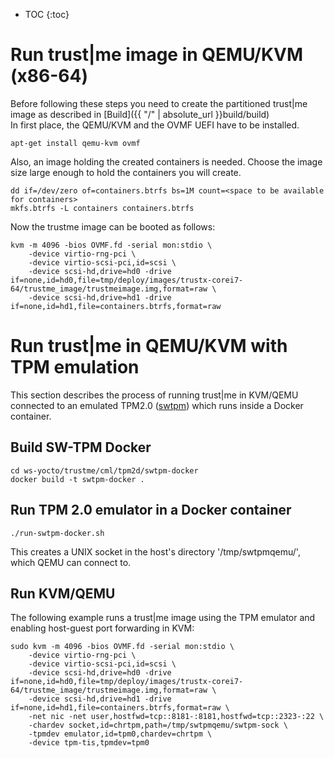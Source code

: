 ---
---

- TOC
{:toc}

# Run trust\|me image in QEMU/KVM (x86-64)
Before following these steps you need to create the partitioned trust\|me image as described in [Build]({{ "/" | absolute_url }}build/build)  
In first place, the QEMU/KVM and the OVMF UEFI have to be installed.
```
apt-get install qemu-kvm ovmf
```
Also, an image holding the created containers is needed. Choose the image size large enough to hold the containers you will create.
```
dd if=/dev/zero of=containers.btrfs bs=1M count=<space to be available for containers>
mkfs.btrfs -L containers containers.btrfs
```

Now the trustme image can be booted as follows:   
```
kvm -m 4096 -bios OVMF.fd -serial mon:stdio \
    -device virtio-rng-pci \
    -device virtio-scsi-pci,id=scsi \
    -device scsi-hd,drive=hd0 -drive if=none,id=hd0,file=tmp/deploy/images/trustx-corei7-64/trustme_image/trustmeimage.img,format=raw \
    -device scsi-hd,drive=hd1 -drive if=none,id=hd1,file=containers.btrfs,format=raw
```

# Run trust\|me in QEMU/KVM with TPM emulation

This section describes the process of running trust\|me in KVM/QEMU connected to an emulated TPM2.0
([swtpm](https://github.com/stefanberger/swtpm)) which runs inside a Docker container.

## Build SW-TPM Docker


```
cd ws-yocto/trustme/cml/tpm2d/swtpm-docker
docker build -t swtpm-docker .
```

## Run TPM 2.0 emulator in a Docker container

```
./run-swtpm-docker.sh
```

This creates a UNIX socket in the host's directory '/tmp/swtpmqemu/', which QEMU can connect to.

## Run KVM/QEMU

The following example runs a trust\|me image using the TPM emulator and enabling host-guest port forwarding in KVM:

```
sudo kvm -m 4096 -bios OVMF.fd -serial mon:stdio \
    -device virtio-rng-pci \
    -device virtio-scsi-pci,id=scsi \
    -device scsi-hd,drive=hd0 -drive if=none,id=hd0,file=tmp/deploy/images/trustx-corei7-64/trustme_image/trustmeimage.img,format=raw \
    -device scsi-hd,drive=hd1 -drive if=none,id=hd1,file=containers.btrfs,format=raw \
    -net nic -net user,hostfwd=tcp::8181-:8181,hostfwd=tcp::2323-:22 \
    -chardev socket,id=chrtpm,path=/tmp/swtpmqemu/swtpm-sock \
    -tpmdev emulator,id=tpm0,chardev=chrtpm \
    -device tpm-tis,tpmdev=tpm0
```

